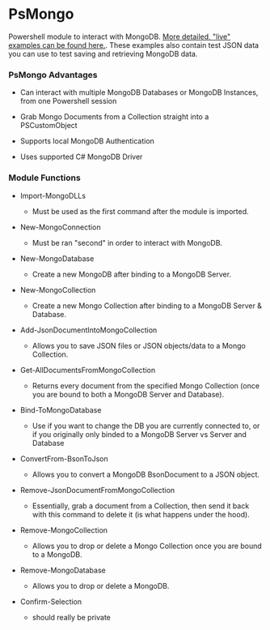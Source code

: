 # PsMongo
Powershell module to interact with MongoDB. [More detailed, "live" examples can be found here.](https://github.com/oze4/PsMongo/blob/master/How-To/psMongo_ReadMe.ps1). These examples also contain test JSON data you can use to test saving and retrieving MongoDB data.

<h3>PsMongo Advantages</h3>

* Can interact with multiple MongoDB Databases or MongoDB Instances, from one Powershell session

* Grab Mongo Documents from a Collection straight into a PSCustomObject

* Supports local MongoDB Authentication

* Uses supported C# MongoDB Driver


<h3>Module Functions</h3>

* Import-MongoDLLs
    * Must be used as the first command after the module is imported.

* New-MongoConnection
    * Must be ran "second" in order to interact with MongoDB.

* New-MongoDatabase
    * Create a new MongoDB after binding to a MongoDB Server.

* New-MongoCollection
    * Create a new Mongo Collection after binding to a MongoDB Server & Database.

* Add-JsonDocumentIntoMongoCollection
    * Allows you to save JSON files or JSON objects/data to a Mongo Collection.

* Get-AllDocumentsFromMongoCollection
    * Returns every document from the specified Mongo Collection (once you are bound to both a MongoDB Server and Database).

* Bind-ToMongoDatabase
    * Use if you want to change the DB you are currently connected to, or if you originally only binded to a MongoDB Server vs Server and Database

* ConvertFrom-BsonToJson
  * Allows you to convert a MongoDB BsonDocument to a JSON object.

* Remove-JsonDocumentFromMongoCollection
    * Essentially, grab a document from a Collection, then send it back with this command to delete it (is what happens under the hood).

* Remove-MongoCollection
    * Allows you to drop or delete a Mongo Collection once you are bound to a MongoDB.

* Remove-MongoDatabase
    * Allows you to drop or delete a MongoDB.

* Confirm-Selection
    * should really be private

